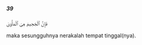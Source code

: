 ##### 39

<span class="ayah">فَإِنَّ ٱلْجَحِيمَ هِىَ ٱلْمَأْوَىٰ</span>

<span class="ayah_translation">maka sesungguhnya nerakalah tempat tinggal(nya).</span>
